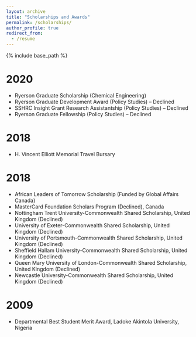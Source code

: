 ```yaml
---
layout: archive
title: "Scholarships and Awards"
permalink: /scholarships/
author_profile: true
redirect_from:
  - /resume
---
```


{% include base_path %}

2020
======
* Ryerson Graduate Scholarship (Chemical Engineering) 
* Ryerson Graduate Development Award (Policy Studies) – Declined
*	SSHRC Insight Grant Research Assistantship (Policy Studies) – Declined
* Ryerson Graduate Fellowship (Policy Studies) – Declined

2018
======
* H. Vincent Elliott Memorial Travel Bursary

2018
======
 * African Leaders of Tomorrow Scholarship (Funded by Global Affairs Canada)
 * MasterCard Foundation Scholars Program (Declined), Canada
 * Nottingham Trent University-Commonwealth Shared Scholarship, United Kingdom (Declined)
 * University of Exeter-Commonwealth Shared Scholarship, United Kingdom (Declined)
 * University of Portsmouth-Commonwealth Shared Scholarship, United Kingdom (Declined)
 * Sheffield Hallam University-Commonwealth Shared Scholarship, United Kingdom (Declined)
 * Queen Mary University of London-Commonwealth Shared Scholarship, United Kingdom (Declined)
 * Newcastle University-Commonwealth Shared Scholarship, United Kingdom (Declined)

2009
======
 * Departmental Best Student Merit Award, Ladoke Akintola University, Nigeria
